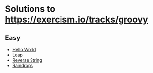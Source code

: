 # Solutions to https://exercism.io/tracks/groovy

## Easy

- [Hello World](hello-world/)
- [Leap](leap/)
- [Reverse String](reverse-string/)
- [Raindrops](raindrops/)
